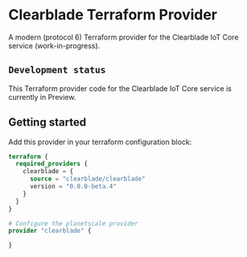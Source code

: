 # Clearblade Terraform Provider

A modern (protocol 6) Terraform provider for the Clearblade IoT Core service (work-in-progress).

## `Development status`

This Terraform provider code for the Clearblade IoT Core service is currently in Preview.

## Getting started

Add this provider in your terraform configuration block:

```terraform
terraform {
  required_providers {
    clearblade = {
      source = "clearblade/clearblade"
      version = "0.0.0-beta.4"
    }
  }
}

# Configure the planetscale provider
provider "clearblade" {

}
```


